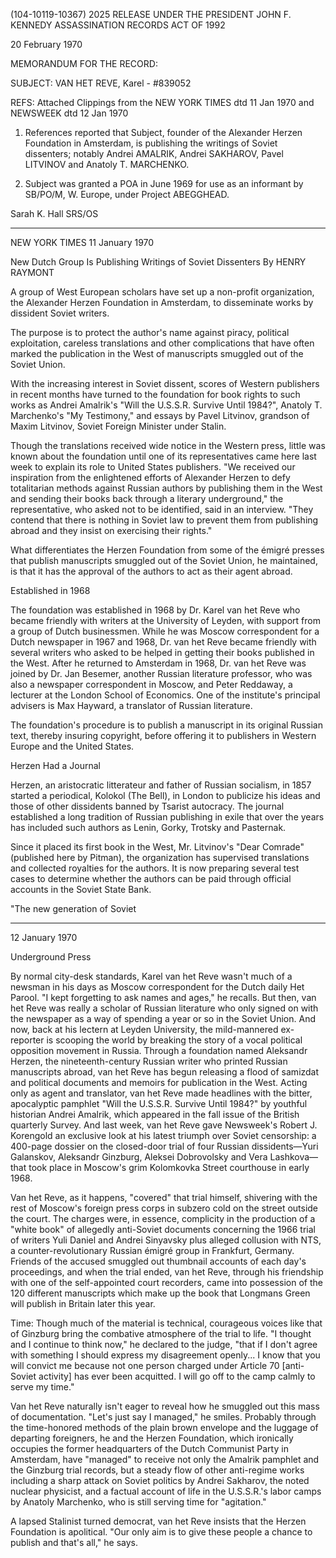 (104-10119-10367)
2025 RELEASE UNDER THE PRESIDENT JOHN F. KENNEDY ASSASSINATION RECORDS ACT OF 1992

20 February 1970

MEMORANDUM FOR THE RECORD:

SUBJECT: VAN HET REVE, Karel - #839052

REFS: Attached Clippings from the NEW YORK TIMES dtd 11 Jan 1970 and NEWSWEEK dtd 12 Jan 1970

1. References reported that Subject, founder of the Alexander Herzen Foundation in Amsterdam, is publishing the writings of Soviet dissenters; notably Andrei AMALRIK, Andrei SAKHAROV, Pavel LITVINOV and Anatoly T. MARCHENKO.

2. Subject was granted a POA in June 1969 for use as an informant by SB/PO/M, W. Europe, under Project ABEGGHEAD.

Sarah K. Hall
SRS/OS

---

NEW YORK TIMES
11 January 1970

New Dutch Group Is Publishing
Writings of Soviet Dissenters
By HENRY RAYMONT

A group of West European scholars have set up a non-profit organization, the Alexander Herzen Foundation in Amsterdam, to disseminate works by dissident Soviet writers.

The purpose is to protect the author's name against piracy, political exploitation, careless translations and other complications that have often marked the publication in the West of manuscripts smuggled out of the Soviet Union.

With the increasing interest in Soviet dissent, scores of Western publishers in recent months have turned to the foundation for book rights to such works as Andrei Amalrik's "Will the U.S.S.R. Survive Until 1984?", Anatoly T. Marchenko's "My Testimony," and essays by Pavel Litvinov, grandson of Maxim Litvinov, Soviet Foreign Minister under Stalin.

Though the translations received wide notice in the Western press, little was known about the foundation until one of its representatives came here last week to explain its role to United States publishers. "We received our inspiration from the enlightened efforts of Alexander Herzen to defy totalitarian methods against Russian authors by publishing them in the West and sending their books back through a literary underground," the representative, who asked not to be identified, said in an interview. "They contend that there is nothing in Soviet law to prevent them from publishing abroad and they insist on exercising their rights."

What differentiates the Herzen Foundation from some of the émigré presses that publish manuscripts smuggled out of the Soviet Union, he maintained, is that it has the approval of the authors to act as their agent abroad.

Established in 1968

The foundation was established in 1968 by Dr. Karel van het Reve who became friendly with writers at the University of Leyden, with support from a group of Dutch businessmen. While he was Moscow correspondent for a Dutch newspaper in 1967 and 1968, Dr. van het Reve became friendly with several writers who asked to be helped in getting their books published in the West. After he returned to Amsterdam in 1968, Dr. van het Reve was joined by Dr. Jan Besemer, another Russian literature professor, who was also a newspaper correspondent in Moscow, and Peter Reddaway, a lecturer at the London School of Economics. One of the institute's principal advisers is Max Hayward, a translator of Russian literature.

The foundation's procedure is to publish a manuscript in its original Russian text, thereby insuring copyright, before offering it to publishers in Western Europe and the United States.

Herzen Had a Journal

Herzen, an aristocratic litterateur and father of Russian socialism, in 1857 started a periodical, Kolokol (The Bell), in London to publicize his ideas and those of other dissidents banned by Tsarist autocracy. The journal established a long tradition of Russian publishing in exile that over the years has included such authors as Lenin, Gorky, Trotsky and Pasternak.

Since it placed its first book in the West, Mr. Litvinov's "Dear Comrade" (published here by Pitman), the organization has supervised translations and collected royalties for the authors. It is now preparing several test cases to determine whether the authors can be paid through official accounts in the Soviet State Bank.

"The new generation of Soviet

---

12 January 1970

Underground Press

By normal city-desk standards, Karel van het Reve wasn't much of a newsman in his days as Moscow correspondent for the Dutch daily Het Parool. "I kept forgetting to ask names and ages," he recalls. But then, van het Reve was really a scholar of Russian literature who only signed on with the newspaper as a way of spending a year or so in the Soviet Union. And now, back at his lectern at Leyden University, the mild-mannered ex-reporter is scooping the world by breaking the story of a vocal political opposition movement in Russia. Through a foundation named Aleksandr Herzen, the nineteenth-century Russian writer who printed Russian manuscripts abroad, van het Reve has begun releasing a flood of samizdat and political documents and memoirs for publication in the West. Acting only as agent and translator, van het Reve made headlines with the bitter, apocalyptic pamphlet "Will the U.S.S.R. Survive Until 1984?" by youthful historian Andrei Amalrik, which appeared in the fall issue of the British quarterly Survey. And last week, van het Reve gave Newsweek's Robert J. Korengold an exclusive look at his latest triumph over Soviet censorship: a 400-page dossier on the closed-door trial of four Russian dissidents—Yuri Galanskov, Aleksandr Ginzburg, Aleksei Dobrovolsky and Vera Lashkova—that took place in Moscow's grim Kolomkovka Street courthouse in early 1968.

Van het Reve, as it happens, "covered" that trial himself, shivering with the rest of Moscow's foreign press corps in subzero cold on the street outside the court. The charges were, in essence, complicity in the production of a "white book" of allegedly anti-Soviet documents concerning the 1966 trial of writers Yuli Daniel and Andrei Sinyavsky plus alleged collusion with NTS, a counter-revolutionary Russian émigré group in Frankfurt, Germany. Friends of the accused smuggled out thumbnail accounts of each day's proceedings, and when the trial ended, van het Reve, through his friendship with one of the self-appointed court recorders, came into possession of the 120 different manuscripts which make up the book that Longmans Green will publish in Britain later this year.

Time: Though much of the material is technical, courageous voices like that of Ginzburg bring the combative atmosphere of the trial to life. "I thought and I continue to think now," he declared to the judge, "that if I don't agree with something I should express my disagreement openly... I know that you will convict me because not one person charged under Article 70 [anti-Soviet activity] has ever been acquitted. I will go off to the camp calmly to serve my time."

Van het Reve naturally isn't eager to reveal how he smuggled out this mass of documentation. "Let's just say I managed," he smiles. Probably through the time-honored methods of the plain brown envelope and the luggage of departing foreigners, he and the Herzen Foundation, which ironically occupies the former headquarters of the Dutch Communist Party in Amsterdam, have "managed" to receive not only the Amalrik pamphlet and the Ginzburg trial records, but a steady flow of other anti-regime works including a sharp attack on Soviet politics by Andrei Sakharov, the noted nuclear physicist, and a factual account of life in the U.S.S.R.'s labor camps by Anatoly Marchenko, who is still serving time for "agitation."

A lapsed Stalinist turned democrat, van het Reve insists that the Herzen Foundation is apolitical. "Our only aim is to give these people a chance to publish and that's all," he says.
